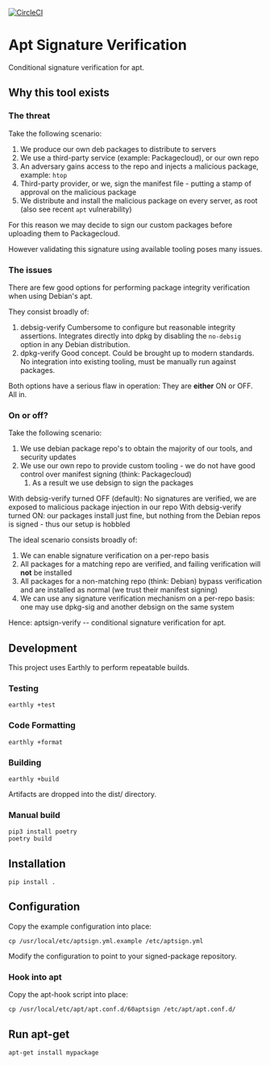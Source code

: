 [![CircleCI](https://circleci.com/gh/shaunrs/aptsign.svg?style=svg&circle-token=e7e0d88aaa9fb6d716c347203c3f2af81e1e717f)](https://circleci.com/gh/shaunrs/aptsign)

# Apt Signature Verification

Conditional signature verification for apt.

## Why this tool exists

### The threat

Take the following scenario:
1. We produce our own deb packages to distribute to servers
1. We use a third-party service (example: Packagecloud), or our own repo
1. An adversary gains access to the repo and injects a malicious package, example: `htop`
1. Third-party provider, or we, sign the manifest file - putting a stamp of approval on the malicious package
1. We distribute and install the malicious package on every server, as root (also see recent `apt` vulnerability)

For this reason we may decide to sign our custom packages before uploading them to Packagecloud.

However validating this signature using available tooling poses many issues.


### The issues

There are few good options for performing package integrity verification when using Debian's apt.

They consist broadly of:

1. debsig-verify
   Cumbersome to configure but reasonable integrity assertions.
   Integrates directly into dpkg by disabling the `no-debsig` option in any Debian distribution.
1. dpkg-verify
   Good concept. Could be brought up to modern standards.
   No integration into existing tooling, must be manually run against packages.

Both options have a serious flaw in operation: They are **either** ON or OFF. All in.


### On or off?

Take the following scenario:
1. We use debian package repo's to obtain the majority of our tools, and security updates
1. We use our own repo to provide custom tooling - we do not have good control over manifest signing (think: Packagecloud)
    1. As a result we use debsign to sign the packages


With debsig-verify turned OFF (default): No signatures are verified, we are exposed to malicious package injection in our repo
With debsig-verify turned ON: our packages install just fine, but nothing from the Debian repos is signed - thus our setup is hobbled


The ideal scenario consists broadly of:
1. We can enable signature verification on a per-repo basis
1. All packages for a matching repo are verified, and failing verification will **not** be installed
1. All packages for a non-matching repo (think: Debian) bypass verification and are installed as normal (we trust their manifest signing)
1. We can use any signature verification mechanism on a per-repo basis: one may use dpkg-sig and another debsign on the same system


Hence: aptsign-verify -- conditional signature verification for apt.


## Development

This project uses Earthly to perform repeatable builds.

### Testing

`earthly +test`

### Code Formatting

`earthly +format`

### Building

`earthly +build`

Artifacts are dropped into the dist/ directory.


### Manual build

```
pip3 install poetry
poetry build
```

## Installation

`pip install .`


## Configuration

Copy the example configuration into place:

`cp /usr/local/etc/aptsign.yml.example /etc/aptsign.yml`

Modify the configuration to point to your signed-package repository.


### Hook into apt

Copy the apt-hook script into place:

`cp /usr/local/etc/apt/apt.conf.d/60aptsign /etc/apt/apt.conf.d/`


## Run apt-get

`apt-get install mypackage`
